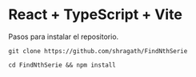 # React + TypeScript + Vite
Pasos para instalar el repositorio.
```
git clone https://github.com/shragath/FindNthSerie

cd FindNthSerie && npm install
```
